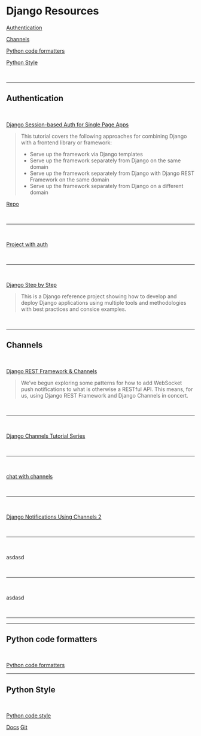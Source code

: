 # Django Resources

 [Authentication](#Authentication)

 [Channels](#Channels-1)

 [](#)
 [](#)

 [Python code formatters](#Python-code-formatters)

 [Python Style](#Python-Style)

<br/>

---

## Authentication 

<br/>

[Django Session-based Auth for Single Page Apps](https://testdriven.io/blog/django-spa-auth/)

> This tutorial covers the following approaches for combining Django with a frontend library or framework:
>* Serve up the framework via Django templates
>* Serve up the framework separately from Django on the same domain
>* Serve up the framework separately from Django with Django REST Framework on the same domain
>* Serve up the framework separately from Django on a different domain

[Repo](https://github.com/duplxey/django-spa-cookie-auth)

<br/>

---
<br/>

[Project with auth](https://github.com/CryceTruly/trulyexpensesyoutube)

<br/>

---
<br/>

[Django Step by Step](https://github.com/briancaffey/django-step-by-step/tree/c61855a2fbf7618b72b87df1695cb77080b1b666)

> This is a Django reference project showing how to develop and deploy Django applications using multiple tools and methodologies with best practices and consice examples.

<br/>

---

##  Channels

<br/>

[Django REST Framework & Channels](https://www.oddbird.net/2018/12/12/channels-and-drf/)

> We’ve begun exploring some patterns for how to add WebSocket push notifications to what is otherwise a RESTful API. This means, for us, using Django REST Framework and Django Channels in concert.

<br/>

---
<br/>

[Django Channels Tutorial Series](https://github.com/justdjango/justchat/blob/master/src/containers/Chat.js)

<br/>

---
<br/>

[chat with channels](https://github.com/ptuckett86/channel_chat)

<br/>

---
<br/>

[Django Notifications Using Channels 2](https://github.com/ranjanmp/django-channels2-notifications)

<br/>

---
<br/>

asdasd

<br/>

---
<br/>

asdasd

<br/>

---



---

## Python code formatters 
<br/>

[Python code formatters](https://deepsource.io/blog/python-code-formatters/)

--- 

## Python Style
<br/>

[Python code style](https://siderlabs.com/blog/about-style-guide-of-python-and-linter-tool-pep8-pyflakes-flake8-haking-pyling-7fdbe163079d/)

[Docs](https://pycodestyle.pycqa.org/en/latest/intro.html)
[Git](https://github.com/PyCQA/pycodestyle)
